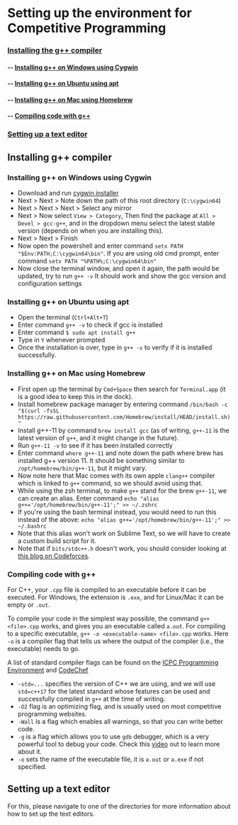 # Setting up the environment for Competitive Programming

### [Installing the g++ compiler](#installing-g-compiler)
#### -- [Installing g++ on Windows using Cygwin](#installing-g-on-windows-using-cygwin)
#### -- [Installing g++ on Ubuntu using apt](#installing-g-on-ubuntu-using-apt)
#### -- [Installing g++ on Mac using Homebrew](#installing-g-on-mac-using-homebrew)
#### -- [Compiling code with g++](#compiling-code-with-g)
### [Setting up a text editor](#setting-up-a-text-editor)

## Installing g++ compiler

### Installing g++ on Windows using Cygwin
* Download and run [cygwin installer](https://cygwin.com/setup-x86_64.exe)
* Next > Next > Note down the path of this root directory (`C:\cygwin64`)
* Next > Next > Next > Select any mirror
* Next > Now select `View > Category`, Then find the package at `All > Devel > gcc-g++`, and in the dropdown menu select the latest stable version (depends on when you are installing this).
* Next > Next > Finish
* Now open the powershell and enter command `setx PATH "$Env:PATH;C:\cygwin64\bin"`. If you are using old cmd prompt, enter command `setx PATH "%PATH%;C:\cygwin64\bin"`
* Now close the terminal window, and open it again, the path would be updated, try to run `g++ -v` It should work and show the gcc version and configuration settings

### Installing g++ on Ubuntu using apt
* Open the terminal (`Ctrl+Alt+T`)
* Enter command `g++ -v` to check if gcc is installed
* Enter command `$ sudo apt install g++`
* Type in `Y` whenever prompted
* Once the installation is over, type in `g++ -v` to verify if it is installed successfully.

### Installing g++ on Mac using Homebrew
* First open up the terminal by `Cmd+Space` then search for `Terminal.app` (it is a good idea to keep this in the dock). 
* Install homebrew package manager by entering command `/bin/bash -c "$(curl -fsSL https://raw.githubusercontent.com/Homebrew/install/HEAD/install.sh)"`
* Install g++-11 by command `brew install gcc` (as of writing, `g++-11` is the latest version of `g++`, and it might change in the future).
* Run `g++-11 -v` to see if it has been installed correctly
* Enter command `where g++-11` and note down the path where brew has installed g++ version 11. It should be something similar to `/opt/homebrew/bin/g++-11`, but it might vary.
* Now note here that Mac comes with its own apple `clang++` compiler which is linked to `g++` command, so we should avoid using that.
* While using the zsh terminal, to make `g++` stand for the brew `g++-11`, we can create an alias. Enter command `echo "alias g++='/opt/homebrew/bin/g++-11';" >> ~/.zshrc`
* If you're using the bash terminal instead, you would need to run this instead of the above: `echo "alias g++='/opt/homebrew/bin/g++-11';" >> ~/.bashrc`
* Note that this alias won't work on Sublime Text, so we will have to create a custom build script for it.
* Note that if `bits/stdc++.h` doesn't work, you should consider looking at [this blog on Codeforces](https://codeforces.com/blog/entry/70957).

### Compiling code with g++
For C++, your `.cpp` file is compiled to an executable before it can be executed. For Windows, the extension is `.exe`, and for Linux/Mac it can be empty or `.out`.

To compile your code in the simplest way possible, the command `g++ <file>.cpp` works, and gives you an executable called `a.out`. For compiling to a specific executable, `g++ -o <executable-name>
<file>.cpp` works. Here `-o` is a compiler flag that tells us where the output of the compiler (i.e., the executable) needs to go.

A list of standard compiler flags can be found on the [ICPC Programming Environment](https://icpc.global/worldfinals/programming-environment) and [CodeChef](https://discuss.codechef.com/t/what-are-the-compiler-options-that-the-judge-uses/)
* `-std=...` specifies the version of C++ we are using, and we will use `std=c++17` for the latest standard whose features can be used and successfully compiled in `g++` at the time of writing.
* `-O2` flag is an optimizing flag, and is usually used on most competitive programming websites.
* `-Wall` is a flag which enables all warnings, so that you can write better code.
* `-g` is a flag which allows you to use `gdb` debugger, which is a very powerful tool to debug your code. Check this [video](https://www.youtube.com/watch?v=svG6OPyKsrw) out to learn more about it.
* `-o` sets the name of the executable file, it is `a.out` or `a.exe` if not specified.

## Setting up a text editor

For this, please navigate to one of the directories for more information about how to set up the text editors.
